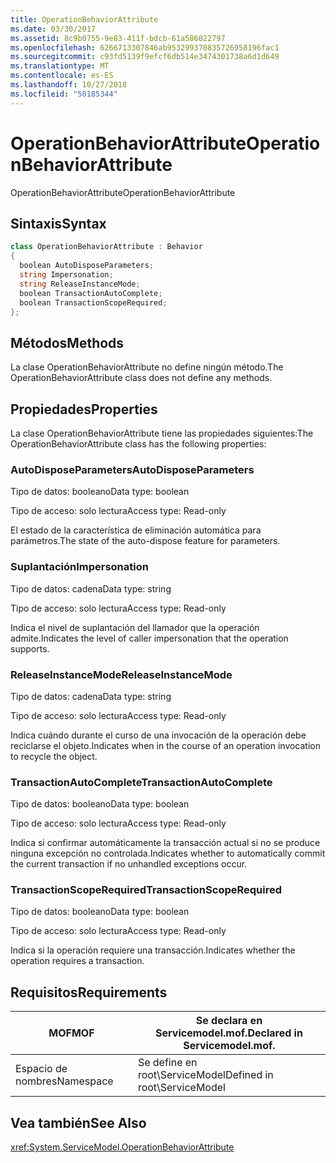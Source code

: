 ```yaml
---
title: OperationBehaviorAttribute
ms.date: 03/30/2017
ms.assetid: 8c9b0755-9e83-411f-bdcb-61a586022797
ms.openlocfilehash: 6266713307846ab953299370835726958196fac1
ms.sourcegitcommit: c93fd5139f9efcf6db514e3474301738a6d1d649
ms.translationtype: MT
ms.contentlocale: es-ES
ms.lasthandoff: 10/27/2018
ms.locfileid: "50185344"
---
```

# <a name="operationbehaviorattribute"></a><span data-ttu-id="d35d2-102">OperationBehaviorAttribute</span><span class="sxs-lookup"><span data-stu-id="d35d2-102">OperationBehaviorAttribute</span></span>
<span data-ttu-id="d35d2-103">OperationBehaviorAttribute</span><span class="sxs-lookup"><span data-stu-id="d35d2-103">OperationBehaviorAttribute</span></span>  
  
## <a name="syntax"></a><span data-ttu-id="d35d2-104">Sintaxis</span><span class="sxs-lookup"><span data-stu-id="d35d2-104">Syntax</span></span>  
  
```csharp
class OperationBehaviorAttribute : Behavior  
{  
  boolean AutoDisposeParameters;  
  string Impersonation;  
  string ReleaseInstanceMode;  
  boolean TransactionAutoComplete;  
  boolean TransactionScopeRequired;  
};  
```  
  
## <a name="methods"></a><span data-ttu-id="d35d2-105">Métodos</span><span class="sxs-lookup"><span data-stu-id="d35d2-105">Methods</span></span>  
 <span data-ttu-id="d35d2-106">La clase OperationBehaviorAttribute no define ningún método.</span><span class="sxs-lookup"><span data-stu-id="d35d2-106">The OperationBehaviorAttribute class does not define any methods.</span></span>  
  
## <a name="properties"></a><span data-ttu-id="d35d2-107">Propiedades</span><span class="sxs-lookup"><span data-stu-id="d35d2-107">Properties</span></span>  
 <span data-ttu-id="d35d2-108">La clase OperationBehaviorAttribute tiene las propiedades siguientes:</span><span class="sxs-lookup"><span data-stu-id="d35d2-108">The OperationBehaviorAttribute class has the following properties:</span></span>  
  
### <a name="autodisposeparameters"></a><span data-ttu-id="d35d2-109">AutoDisposeParameters</span><span class="sxs-lookup"><span data-stu-id="d35d2-109">AutoDisposeParameters</span></span>  
 <span data-ttu-id="d35d2-110">Tipo de datos: booleano</span><span class="sxs-lookup"><span data-stu-id="d35d2-110">Data type: boolean</span></span>  
  
 <span data-ttu-id="d35d2-111">Tipo de acceso: solo lectura</span><span class="sxs-lookup"><span data-stu-id="d35d2-111">Access type: Read-only</span></span>  
  
 <span data-ttu-id="d35d2-112">El estado de la característica de eliminación automática para parámetros.</span><span class="sxs-lookup"><span data-stu-id="d35d2-112">The state of the auto-dispose feature for parameters.</span></span>  
  
### <a name="impersonation"></a><span data-ttu-id="d35d2-113">Suplantación</span><span class="sxs-lookup"><span data-stu-id="d35d2-113">Impersonation</span></span>  
 <span data-ttu-id="d35d2-114">Tipo de datos: cadena</span><span class="sxs-lookup"><span data-stu-id="d35d2-114">Data type: string</span></span>  
  
 <span data-ttu-id="d35d2-115">Tipo de acceso: solo lectura</span><span class="sxs-lookup"><span data-stu-id="d35d2-115">Access type: Read-only</span></span>  
  
 <span data-ttu-id="d35d2-116">Indica el nivel de suplantación del llamador que la operación admite.</span><span class="sxs-lookup"><span data-stu-id="d35d2-116">Indicates the level of caller impersonation that the operation supports.</span></span>  
  
### <a name="releaseinstancemode"></a><span data-ttu-id="d35d2-117">ReleaseInstanceMode</span><span class="sxs-lookup"><span data-stu-id="d35d2-117">ReleaseInstanceMode</span></span>  
 <span data-ttu-id="d35d2-118">Tipo de datos: cadena</span><span class="sxs-lookup"><span data-stu-id="d35d2-118">Data type: string</span></span>  
  
 <span data-ttu-id="d35d2-119">Tipo de acceso: solo lectura</span><span class="sxs-lookup"><span data-stu-id="d35d2-119">Access type: Read-only</span></span>  
  
 <span data-ttu-id="d35d2-120">Indica cuándo durante el curso de una invocación de la operación debe reciclarse el objeto.</span><span class="sxs-lookup"><span data-stu-id="d35d2-120">Indicates when in the course of an operation invocation to recycle the object.</span></span>  
  
### <a name="transactionautocomplete"></a><span data-ttu-id="d35d2-121">TransactionAutoComplete</span><span class="sxs-lookup"><span data-stu-id="d35d2-121">TransactionAutoComplete</span></span>  
 <span data-ttu-id="d35d2-122">Tipo de datos: booleano</span><span class="sxs-lookup"><span data-stu-id="d35d2-122">Data type: boolean</span></span>  
  
 <span data-ttu-id="d35d2-123">Tipo de acceso: solo lectura</span><span class="sxs-lookup"><span data-stu-id="d35d2-123">Access type: Read-only</span></span>  
  
 <span data-ttu-id="d35d2-124">Indica si confirmar automáticamente la transacción actual si no se produce ninguna excepción no controlada.</span><span class="sxs-lookup"><span data-stu-id="d35d2-124">Indicates whether to automatically commit the current transaction if no unhandled exceptions occur.</span></span>  
  
### <a name="transactionscoperequired"></a><span data-ttu-id="d35d2-125">TransactionScopeRequired</span><span class="sxs-lookup"><span data-stu-id="d35d2-125">TransactionScopeRequired</span></span>  
 <span data-ttu-id="d35d2-126">Tipo de datos: booleano</span><span class="sxs-lookup"><span data-stu-id="d35d2-126">Data type: boolean</span></span>  
  
 <span data-ttu-id="d35d2-127">Tipo de acceso: solo lectura</span><span class="sxs-lookup"><span data-stu-id="d35d2-127">Access type: Read-only</span></span>  
  
 <span data-ttu-id="d35d2-128">Indica si la operación requiere una transacción.</span><span class="sxs-lookup"><span data-stu-id="d35d2-128">Indicates whether the operation requires a transaction.</span></span>  
  
## <a name="requirements"></a><span data-ttu-id="d35d2-129">Requisitos</span><span class="sxs-lookup"><span data-stu-id="d35d2-129">Requirements</span></span>  
  
|<span data-ttu-id="d35d2-130">MOF</span><span class="sxs-lookup"><span data-stu-id="d35d2-130">MOF</span></span>|<span data-ttu-id="d35d2-131">Se declara en Servicemodel.mof.</span><span class="sxs-lookup"><span data-stu-id="d35d2-131">Declared in Servicemodel.mof.</span></span>|  
|---------|-----------------------------------|  
|<span data-ttu-id="d35d2-132">Espacio de nombres</span><span class="sxs-lookup"><span data-stu-id="d35d2-132">Namespace</span></span>|<span data-ttu-id="d35d2-133">Se define en root\ServiceModel</span><span class="sxs-lookup"><span data-stu-id="d35d2-133">Defined in root\ServiceModel</span></span>|  
  
## <a name="see-also"></a><span data-ttu-id="d35d2-134">Vea también</span><span class="sxs-lookup"><span data-stu-id="d35d2-134">See Also</span></span>  
 <xref:System.ServiceModel.OperationBehaviorAttribute>
